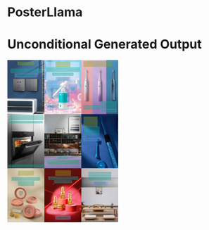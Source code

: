 # PosterLlama

# Unconditional Generated Output
<img src = "./asset/generated_samples.png" width="50%" height="50%">
